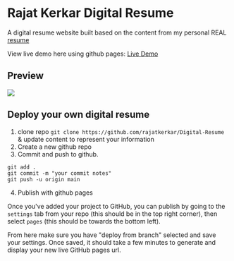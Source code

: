 # Rajat Kerkar Digital Resume

A digital resume website built based on the content from my personal REAL [resume](./assets/resume.pdf)

View live demo here using github pages: [Live Demo](https://divanov11.github.io/Digital-Resume/)

## Preview

<img src="assets\images\demo.gif">

## Deploy your own digital resume

1. clone repo `git clone https://github.com/rajatkerkar/Digital-Resume` & update content to represent your information
2. Create a new github repo
3. Commit and push to github.

```
git add .
git commit -m "your commit notes"
git push -u origin main
```

4. Publish with github pages

Once you've added your project to GitHub, you can publish by going to the `settings` tab from your repo (this should be in the top right corner), then select `pages` (this should be towards the bottom left).

From here make sure you have "deploy from branch" selected and save your settings. Once saved, it should take a few minutes to generate and display your new live GitHub pages url.
